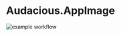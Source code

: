 # Audacious.AppImage

![example workflow](https://github.com/nx-appbuild-hub/Audacious.AppImage//actions/workflows/makefile.yml/badge.svg)
